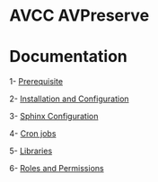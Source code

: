 AVCC AVPreserve
================

Documentation
===============

1-  [Prerequisite](documentation/prerequisite.md)

2-  [Installation and Configuration](documentation/install-configure.md)

3-  [Sphinx Configuration](documentation/sphinx.md)

4-  [Cron jobs](documentation/crons.md)

5-  [Libraries](documentation/libraries.md)

6-  [Roles and Permissions](documentation/roles-permissions.md)


